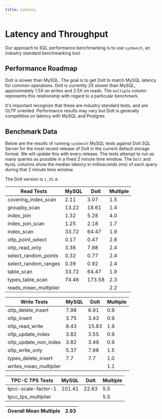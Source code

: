 ```yaml
---
title: Latency
---
```


# Latency and Throughput

Our approach to SQL performance benchmarking is to use `sysbench`, an
industry standard benchmarking tool.

## Performance Roadmap

Dolt is slower than MySQL. The goal is to get Dolt to match 
MySQL latency for common operations. Dolt is currently 2X slower 
than MySQL, approximately 1.5X on writes and 2.5X on reads. The 
`multiple` column represents this relationship with regard to a 
particular benchmark.

It's important recognize that these are industry standard tests, and
are OLTP oriented. Performance results may vary but Dolt is 
generally competitive on latency with MySQL and Postgres.

## Benchmark Data

Below are the results of running `sysbench` MySQL tests against Dolt
SQL Server for the most recent release of Dolt in the current default 
storage format. We will update this with every release. The tests 
attempt to run as many queries as possible in a fixed 2 minute time 
window. The `Dolt` and `MySQL` columns show the median latency in 
milliseconds (ms) of each query during that 2 minute time window.

The Dolt version is `1.35.0`.

<!-- START___DOLT___LATENCY_RESULTS_TABLE -->
|       Read Tests        | MySQL |  Dolt  | Multiple |
|-------------------------|-------|--------|----------|
| covering\_index\_scan   |  2.11 |   3.07 |      1.5 |
| groupby\_scan           | 13.22 |  18.61 |      1.4 |
| index\_join             |  1.32 |   5.28 |      4.0 |
| index\_join\_scan       |  1.25 |   2.18 |      1.7 |
| index\_scan             | 33.72 |  64.47 |      1.9 |
| oltp\_point\_select     |  0.17 |   0.47 |      2.8 |
| oltp\_read\_only        |  3.36 |   7.98 |      2.4 |
| select\_random\_points  |  0.32 |   0.77 |      2.4 |
| select\_random\_ranges  |  0.39 |   0.92 |      2.4 |
| table\_scan             | 33.72 |  64.47 |      1.9 |
| types\_table\_scan      | 74.46 | 173.58 |      2.3 |
| reads\_mean\_multiplier |       |        |      2.2 |

|       Write Tests        | MySQL | Dolt  | Multiple |
|--------------------------|-------|-------|----------|
| oltp\_delete\_insert     |  7.98 |  6.91 |      0.9 |
| oltp\_insert             |  3.75 |  3.43 |      0.9 |
| oltp\_read\_write        |  8.43 | 15.83 |      1.9 |
| oltp\_update\_index      |  3.82 |  3.55 |      0.9 |
| oltp\_update\_non\_index |  3.82 |  3.49 |      0.9 |
| oltp\_write\_only        |  5.37 |  7.98 |      1.5 |
| types\_delete\_insert    |   7.7 |   7.7 |      1.0 |
| writes\_mean\_multiplier |       |       |      1.1 |

|    TPC-C TPS Tests    | MySQL  | Dolt  | Multiple |
|-----------------------|--------|-------|----------|
| tpcc-scale-factor-1   | 101.41 | 22.63 |      5.5 |
| tpcc\_tps\_multiplier |        |       |      5.5 |

| Overall Mean Multiple | 2.93 |
|-----------------------|------|
<!-- END___DOLT___LATENCY_RESULTS_TABLE -->
<br/>